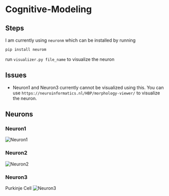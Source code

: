# Cognitive-Modeling

## Steps 

I am currently using `neuronm` which can be installed by running 
```bash
pip install neurom
```

run `visualizer.py file_name` to visualize the neuron 

## Issues

- Neuron1 and Neuron3 currently cannot be visualized using this.
You can use `https://neuroinformatics.nl/HBP/morphology-viewer/` to visualize the neuron. 

## Neurons 

###  Neuron1


![Neuron1]('https://github.com/ujwal-narayan/Cognitive-Modeling/blob/master/images/png/neuron1.png')

### Neuron2

![Neuron2]('https://github.com/ujwal-narayan/Cognitive-Modeling/blob/master/images/png/neuron2.png')

### Neuron3
Purkinje Cell
![Neuron3]('https://github.com/ujwal-narayan/Cognitive-Modeling/blob/master/images/png/neuron3.png')

